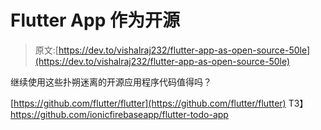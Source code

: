 # Flutter App 作为开源

> 原文:[https://dev.to/vishalraj232/flutter-app-as-open-source-50le](https://dev.to/vishalraj232/flutter-app-as-open-source-50le)

继续使用这些扑朔迷离的开源应用程序代码值得吗？

[https://github.com/flutter/flutter](https://github.com/flutter/flutter)
T3】https://github.com/ionicfirebaseapp/flutter-todo-app